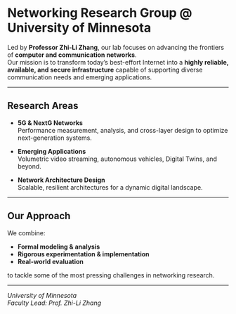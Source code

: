 # Networking Research Group @ University of Minnesota

Led by **Professor Zhi-Li Zhang**, our lab focuses on advancing the frontiers of **computer and communication networks**.  
Our mission is to transform today’s best-effort Internet into a **highly reliable, available, and secure infrastructure** capable of supporting diverse communication needs and emerging applications.  

---

## Research Areas

- **5G & NextG Networks**  
  Performance measurement, analysis, and cross-layer design to optimize next-generation systems.

- **Emerging Applications**  
  Volumetric video streaming, autonomous vehicles, Digital Twins, and beyond.

- **Network Architecture Design**  
  Scalable, resilient architectures for a dynamic digital landscape.

---

## Our Approach
We combine:
- **Formal modeling & analysis**
- **Rigorous experimentation & implementation**
- **Real-world evaluation**

to tackle some of the most pressing challenges in networking research.

---

*University of Minnesota*  
*Faculty Lead: Prof. Zhi-Li Zhang*  
